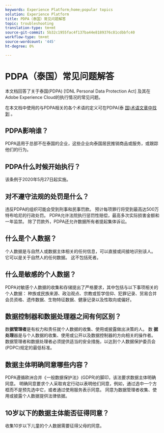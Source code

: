 ```yaml
---
keywords: Experience Platform;home;popular topics
solution: Experience Platform
title: PDPA（泰国）常见问题解答
topic: troubleshooting
translation-type: tm+mt
source-git-commit: 5b32c1955fac4f137ba44e8189376c81cdbbfc40
workflow-type: tm+mt
source-wordcount: '445'
ht-degree: 0%

---
```



# PDPA（泰国）常见问题解答

本文档回答了关于泰国(PDPA) [!DNL Personal Data Protection Act] 及其在Adobe Experience Cloud的执行情况的常见问题。

在本文档中使用的与PDPA相关的各个术语的定义可在PDPA(泰 [国)术语文章中找到](./terminology.md) 。

## PDPA影响谁？

PDPA适用于总部不在泰国的企业，这些企业向泰国居民推销商品或服务，或跟踪他们的行为。

## PDPA什么时候开始执行？

该条例于2020年5月27日起实施。

## 对不遵守法规的处罚是什么？

违反PDPA的组织可能会受到刑事和民事罚款。 预计每项罪行将受到最高达500万特布哈尼的行政处罚。 PDPA允许法院执行惩罚性赔偿，最高多次实际损害金额和一年监禁。 除了罚款外，PDPA还允许数据所有者提起集体诉讼。

## 什么是个人数据？

个人数据是与自然人或数据主体相关的任何信息，可以直接或间接地识别该人。 它可以是关于自然人的任何数据。 这不包括死者。

## 什么是敏感的个人数据？

PDPA对敏感个人数据的收集和存储提出了严格要求，其中包括与以下事项相关的个人数据： 种族或民族来源、政治观点、宗教或哲学信仰、犯罪记录、贸易合并会员资格、遗传数据、生物特征数据、健康记录以及性取向或偏好。

## 数据控制器和数据处理器之间有何区别？

数&#x200B;**据管理者**&#x200B;是有权力和责任就个人数据的收集、使用或披露做出决策的人。 数 **据处理**&#x200B;器是与个人数据的收集、使用或公开以及数据控制器的方向相关的操作者。 数据管理者和数据处理者必须提供适当的安全措施，以达到个人数据保护委员会(PDPC)规定的最低标准。

## 数据主体明确同意哪些内容？

PDPA遵循欧洲合并《一般数据保护法》(GDPR)的脚印，该法要求数据主体明确同意。 明确同意要求个人采取肯定行动以表明他们同意，例如，通过选中一个方框而不是预先选中它，或者通过使用服务表示同意。  同意为数据管理者收集、使用或披露个人数据提供法律依据。

## 10岁以下的数据主体能否征得同意？

收集10岁以下儿童的个人数据需要征得父母的同意。